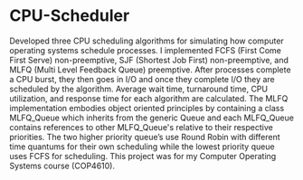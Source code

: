 # CPU-Scheduler
Developed three CPU scheduling algorithms for simulating how computer operating systems schedule processes.
I implemented FCFS (First Come First Serve) non-preemptive, SJF (Shortest Job First) non-preemptive, and MLFQ (Multi Level Feedback Queue)
preemptive. After processes complete a CPU burst, they  then goes in I/O and once they complete I/O they are scheduled by the algorithm.
Average wait time, turnaround time, CPU utilization, and response time for each algorithm are calculated. The MLFQ implementation embodies
object oriented principles by containing a class MLFQ_Queue which inherits from the generic Queue<T> and each MLFQ_Queue contains 
references to other MLFQ_Queue's relative to their respective priorities. The two higher priority queue’s use Round Robin with different
time quantums for their own scheduling while the lowest priority queue uses FCFS for scheduling. This project was for my Computer Operating Systems course (COP4610).

